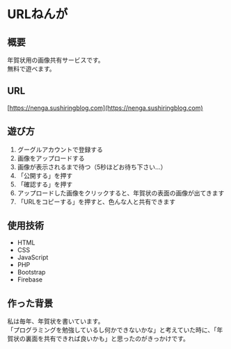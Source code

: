 # URLねんが
  
## 概要
年賀状用の画像共有サービスです。  
無料で遊べます。

## URL
[https://nenga.sushiringblog.com](https://nenga.sushiringblog.com)

## 遊び方
1. グーグルアカウントで登録する
2. 画像をアップロードする
3. 画像が表示されるまで待つ（5秒ほどお待ち下さい...）
4. 「公開する」を押す
5. 「確認する」を押す
6. アップロードした画像をクリックすると、年賀状の表面の画像が出てきます
7. 「URLをコピーする」を押すと、色んな人と共有できます

## 使用技術
- HTML
- CSS
- JavaScript
- PHP
- Bootstrap
- Firebase

## 作った背景
私は毎年、年賀状を書いています。  
「プログラミングを勉強しているし何かできないかな」と考えていた時に、「年賀状の裏面を共有できれば良いかも」と思ったのがきっかけです。

